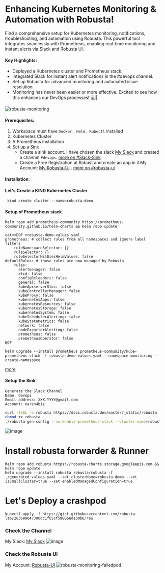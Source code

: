 # Enhancing Kubernetes Monitoring & Automation with Robusta!

Find a comprehensive setup for Kubernetes monitoring, notifications, troubleshooting, and automation using Robusta. This powerful tool integrates seamlessly with Prometheus, enabling real-time monitoring and instant alerts via Slack and Robusta UI.

#### Key Highlights:

- Deployed a Kubernetes cluster and Prometheus stack.
- Integrated Slack for instant alert notifications in the #devops channel.
- Set up Robusta for advanced monitoring and automated issue resolution.
- Monitoring has never been easier or more effective. Excited to see how this enhances our DevOps processes! 💻🔧

![robusta-monitoring](https://github.com/user-attachments/assets/1c7bd4dc-fa2f-47a7-a80f-8f766030e25b)

#### Prerequisites:

1. Workspace must have `Docker, Helm, Kubectl` installed
2. Kubernetes Cluster
3. A Prometheus installation
4. [Set up a Sink](https://docs.robusta.dev/master/configuration/sinks/index.html)
   - Create a sink account. I have chosen the slack [My Slack](https://narenorg.slack.com) and created a channel `#devops`. [more on #Slack-Sink](https://docs.robusta.dev/master/configuration/sinks/slack.html)
   - Create a Free Registration at Robust and create an app in it My Account: [My Robusta-UI](https://platform.robusta.dev/naren4biz/settings#account) . [more on #robusta-ui](https://docs.robusta.dev/master/configuration/sinks/RobustaUI.html)

#### Installation:

#### Let's Create a KIND Kubernetes Cluster

```
 kind create cluster --name=robusta-demo
```

#### Setup of Prometheus stack

```
helm repo add prometheus-community https://prometheus-community.github.io/helm-charts && helm repo update

cat<<EOF >robusta-demo-values.yaml
prometheus: # collect rules from all namespaces and ignore label filters
    ruleNamespaceSelector: {}
    ruleSelector: {}
    ruleSelectorNilUsesHelmValues: false
defaultRules: # those rules are now managed by Robusta
    rules:
      alertmanager: false
      etcd: false
      configReloaders: false
      general: false
      kubeApiserverSlos: false
      kubeControllerManager: false
      kubeProxy: false
      kubernetesApps: false
      kubernetesResources: false
      kubernetesStorage: false
      kubernetesSystem: false
      kubeSchedulerAlerting: false
      kubeStateMetrics: false
      network: false
      nodeExporterAlerting: false
      prometheus: false
      prometheusOperator: false
EOF

helm upgrade --install prometheus prometheus-community/kube-prometheus-stack -f robusta-demo-values.yaml --namespace monitoring --create-namespace

```

[more](https://naren4b.github.io/nks/docs/prometheus_pushgateway.html#installing-prometheus--prometheus-operator)

#### Setup the Sink

```
Generate the Slack Channel
Name: devops
Email address: XXX.YYYY@gmail.com
Account: naren4biz
```

```bash hl_lines="2 3"
curl -fsSL -o robusta https://docs.robusta.dev/master/_static/robusta
chmod +x robusta
./robusta gen-config --no-enable-prometheus-stack --cluster-name=robusta-demo --slack-channel=devops
```

![image](https://github.com/user-attachments/assets/1181a823-69ca-4332-b6f7-2812e93f28b1)

# Install robusta forwarder & Runner

```
helm repo add robusta https://robusta-charts.storage.googleapis.com && helm repo update
helm upgrade --install robusta robusta/robusta -f ./generated_values.yaml --set clusterName=robusta-demo --set isSmallCluster=true --set enabledManagedConfiguration=true
```

# Let's Deploy a crashpod

```
kubectl apply -f https://gist.githubusercontent.com/robusta-lab/283609047306dc1f05cf59806ade30b6/raw
```

### Check the Channel

My Slack: [My Slack](https://narenorg.slack.com/archives/CP2PBCJ9J/p1723299440028189)
![image](https://github.com/user-attachments/assets/a88d5fa7-21b5-4d33-a615-9033af64fe68)

### Check the Robusta UI

My Account: [Robusta-UI](https://platform.robusta.dev/naren4biz/apps?isGrouped=false&statusSort=%22asc%22&page=1)
![robusta-monitoring-failedpod](https://github.com/user-attachments/assets/e0671ed3-ec76-4712-be50-241b848c81c1)
